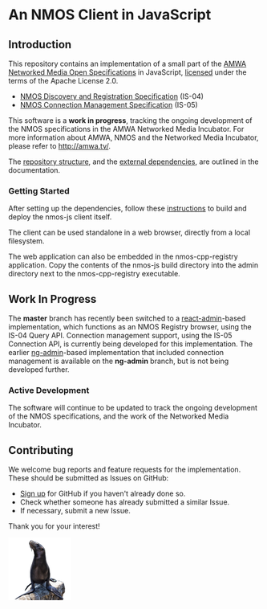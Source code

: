 # An NMOS Client in JavaScript

## Introduction

This repository contains an implementation of a small part of the [AMWA Networked Media Open Specifications](https://github.com/AMWA-TV/nmos) in JavaScript, [licensed](LICENSE) under the terms of the Apache License 2.0.

- [NMOS Discovery and Registration Specification](https://github.com/AMWA-TV/nmos-discovery-registration) (IS-04)
- [NMOS Connection Management Specification](https://github.com/AMWA-TV/nmos-device-connection-management) (IS-05)

This software is a **work in progress**, tracking the ongoing development of the NMOS specifications in the AMWA Networked Media Incubator. For more information about AMWA, NMOS and the Networked Media Incubator, please refer to http://amwa.tv/.

The [repository structure](Documents/Repository-Structure.md), and the [external dependencies](Documents/Dependencies.md), are outlined in the documentation.

### Getting Started

After setting up the dependencies, follow these [instructions](Documents/Getting-Started.md) to build and deploy the nmos-js client itself.

The client can be used standalone in a web browser, directly from a local filesystem.

The web application can also be embedded in the nmos-cpp-registry application. Copy the contents of the nmos-js build directory into the admin directory next to the nmos-cpp-registry executable.

## Work In Progress

The **master** branch has recently been switched to a [react-admin](https://github.com/marmelab/react-admin)-based implementation, which functions as an NMOS Registry browser, using the IS-04 Query API.
Connection management support, using the IS-05 Connection API, is currently being developed for this implementation.
The earlier [ng-admin](https://github.com/marmelab/ng-admin)-based implementation that included connection management is available on the **ng-admin** branch, but is not being developed further.

### Active Development

The software will continue to be updated to track the ongoing development of the NMOS specifications, and the work of the Networked Media Incubator.

## Contributing

We welcome bug reports and feature requests for the implementation. These should be submitted as Issues on GitHub:

- [Sign up](https://github.com/join) for GitHub if you haven't already done so.
- Check whether someone has already submitted a similar Issue.
- If necessary, submit a new Issue.

Thank you for your interest!

![This project was formerly known as sea-lion.](Documents/images/sea-lion.png?raw=true)
